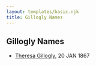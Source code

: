 ```yaml
---
layout: templates/basic.njk
title: Gillogly Names
---
```

## Gillogly Names
- [Theresa Gillogly](/people/6/67581747), 20 JAN 1867